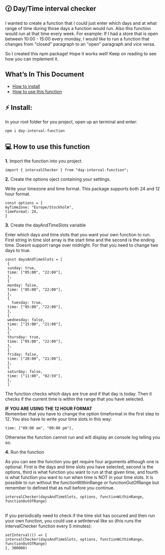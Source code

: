 ## 🕜 Day/Time interval checker

I wanted to create a function that I could just enter which days and at what range of time during those days a function would run.
Also this function would run at that time every week.
For example: If I had a store that is open between 10:00 - 15:00 every monday, I would like to run a function that changes from "closed" paragraph to an "open" paragraph and vice versa.

So I created this npm package! Hope it works well!
Keep on reading to see how you can implement it.

## What’s In This Document

- [How to install](#-install)
- [How to use this function](#-how-to-use-this-function)

## ⚡️ Install:

In your root folder for you project, open up an terminal and enter:

```shell
npm i day-interval-function

```

## 💻 How to use this function

**1.** Import the function into you project.

```shell
import { intervalChecker } from "day-interval-function";

```

**2.** Create the options oject containing your settings.

Write your timezone and time format. This package supports both 24 and 12 hour format.

```shell
const options = {
myTimeZone: "Europe/Stockholm",
timeFormat: 24,
}

```

**3.** Create the dayAndTimeSlots variable

Enter which days and time slots that you want your own function to run. First string in time slot array is the start time and the second is the ending time. Doesnt support range over midnight. For that you need to change two days to true.

```shell
const daysAndTimeSlots = [
 {
 sunday: true,
 time: ["05:00", "22:00"],
 },
 {
 monday: false,
 time: ["05:00", "22:00"],
 },
 {
   tuesday: true,
 time: ["05:00", "22:00"],
 },
 {
 wednesday: false,
 time: ["15:00", "21:00"],
 },
 {
 thursday: true,
 time: ["05:00", "22:00"],
 },
 {
 friday: false,
 time: ["20:00", "21:00"],
 },
 {
 saturday: false,
 time: ["11:00", "02:59"],
 },
 ]

```

The function checks which days are true and if that day is today. Then it checks if the current time is within the range that you have selected.

**IF YOU ARE USING THE 12 HOUR FORMAT** <br>
Remember that you have to change the option timeformat in the first step to 12. You also have to write your time slots in this way:

```shell
time: ["09:00 am", "09:00 pm"],

```

Otherwise the function cannot run and will display an console log telling you so.

**4.** Run the function

As you can see the function you get require four arguments although one is optional. First is the days and time slots you have selected, second is the options, third is what function you want to run at that given time, and fourth is what function you want to run when time is NOT in your time slots. It is possible to run without the functionWithinRange or functionOutOfRange but remember to defined that as null before you continue.

```shell
intervalChecker(daysAndTimeSlots, options, functionWithinRange, functionOutOfRange)

```

   <br>
   If you periodically need to check if the time slot has occured and then run your own function, you could use a setInterval like so (this runs the intervalChecker function every 5 minutes):
   
   ```shell
   setInterval(() => {
  intervalChecker(daysAndTimeSlots, options, functionWithinRange, functionOutOfRange)
}, 300000)

```